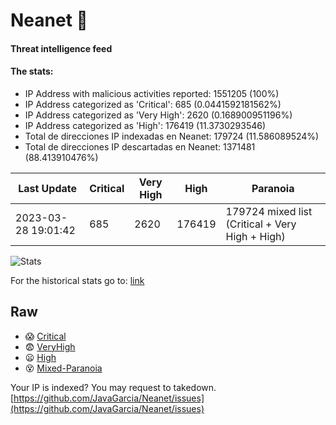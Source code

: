# Neanet :hocho:
#### Threat intelligence feed
#### The stats:

- IP Address with malicious activities reported: 1551205 (100%)
- IP Address categorized as 'Critical':  685 (0.0441592181562%)
- IP Address categorized as 'Very High':  2620 (0.168900951196%)
- IP Address categorized as 'High':  176419 (11.3730293546)
- Total de direcciones IP indexadas en Neanet:  179724 (11.586089524%)
- Total de direcciones IP descartadas en Neanet:  1371481 (88.413910476%)

| Last Update | Critical | Very High | High | Paranoia |
| --- | --- | --- | --- | --- |
| 2023-03-28 19:01:42 | 685 | 2620 | 176419 | 179724 mixed list (Critical + Very High + High)|

![Stats](https://docs.google.com/spreadsheets/d/e/2PACX-1vSnaNMIXVabIpDJjufMlzH7poXnshF3mgd8Is1g9ytUEzVsP5my4Trn8f-xkoLLQ38xpL3HtmUexLo6/pubchart?oid=501124687&format=image)

For the historical stats go to: [link](/stats.csv)
## Raw
- :scream: [Critical](https://raw.githubusercontent.com/JavaGarcia/Neanet/master/blacklists/neanet_critical.txt)
- :fearful: [VeryHigh](https://raw.githubusercontent.com/JavaGarcia/Neanet/master/blacklists/neanet_veryHigh.txtt)
- :frowning: [High](https://raw.githubusercontent.com/JavaGarcia/Neanet/master/blacklists/neanet_high.txt)
- :dizzy_face: [Mixed-Paranoia](https://raw.githubusercontent.com/JavaGarcia/Neanet/master/blacklists/neanet_all.txt)


Your IP is indexed? You may request to takedown. [https://github.com/JavaGarcia/Neanet/issues](https://github.com/JavaGarcia/Neanet/issues)














































































































































































































































































































































































































































































































































































































































































































































































































































































































































































































































































































































































































































































































































































































































































































































































































































































































































































































































































































































































































































































































































































































































































































































































































































































































































































































































































































































































































































































































































































































































































































































































































































































































































































































































































































































































































































































































































































































































































































































































































































































































































































































































































































































































































































































































































































































































































































































































































































































































































































































































































































































































































































































































































































































































































































































































































































































































































































































































































































































































































































































































































































































































































































































































































































































































































































































































































































































































































































































































































































































































































































































































































































































































































































































































































































































































































































































































































































































































































































































































































































































































































































































































































































































































































































































































































































































































































































































































































































































































































































































































































































































































































































































































































































































































































































































































































































































































































































































































































































































































































































































































































































































































































































































































































